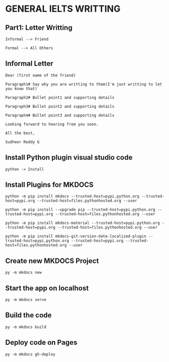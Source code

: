 # GENERAL IELTS WRITTING

## Part1: Letter Writting

<pre><code class="shell">Informal --> Friend</code></pre>
<pre><code class="shell">Formal --> All Others</code></pre>

## Informal Letter

<pre><code class="shell">Dear (first name of the friend)</code></pre>
<pre><code class="shell">Paragraph1# Say why you are writting to them(I'm just writting to let you know that)</code></pre>
<pre><code class="shell">Paragraph2# Bullet point1 and supporting details</code></pre>
<pre><code class="shell">Paragraph3# Bullet point2 and supporting details</code></pre>
<pre><code class="shell">Paragraph4# Bullet point3 and supporting details</code></pre>
<pre><code class="shell">Looking forward to hearing from you soon.</code></pre>
<pre><code class="shell">All the best,</code></pre>
<pre><code class="shell">Sudheer Reddy G</code></pre>

## Install Python plugin visual studio code

<pre><code class="shell">python -> Install</code></pre>

## Install Plugins for MKDOCS

<pre><code class="shell">python -m pip install mkdocs --trusted-host=pypi.python.org --trusted-host=pypi.org --trusted-host=files.pythonhosted.org --user</code></pre>

<pre><code class="shell">python -m pip install --upgrade pip --trusted-host=pypi.python.org --trusted-host=pypi.org --trusted-host=files.pythonhosted.org --user</code></pre>

<pre><code class="shell">python -m pip install mkdocs-material --trusted-host=pypi.python.org --trusted-host=pypi.org --trusted-host=files.pythonhosted.org --user</code></pre>

<pre><code class="shell">python -m pip install mkdocs-git-version-date-localized-plugin --trusted-host=pypi.python.org --trusted-host=pypi.org --trusted-host=files.pythonhosted.org --user</code></pre>

## Create new MKDOCS Project

<pre><code class="shell">py -m mkdocs new <Project Name></code></pre>

## Start the app on localhost

<pre><code class="shell">py -m mkdocs serve</code></pre>

## Build the code

<pre><code class="shell">py -m mkdocs build</code></pre>

## Deploy code on Pages

<pre><code class="shell">py -m mkdocs gh-deploy</code></pre>